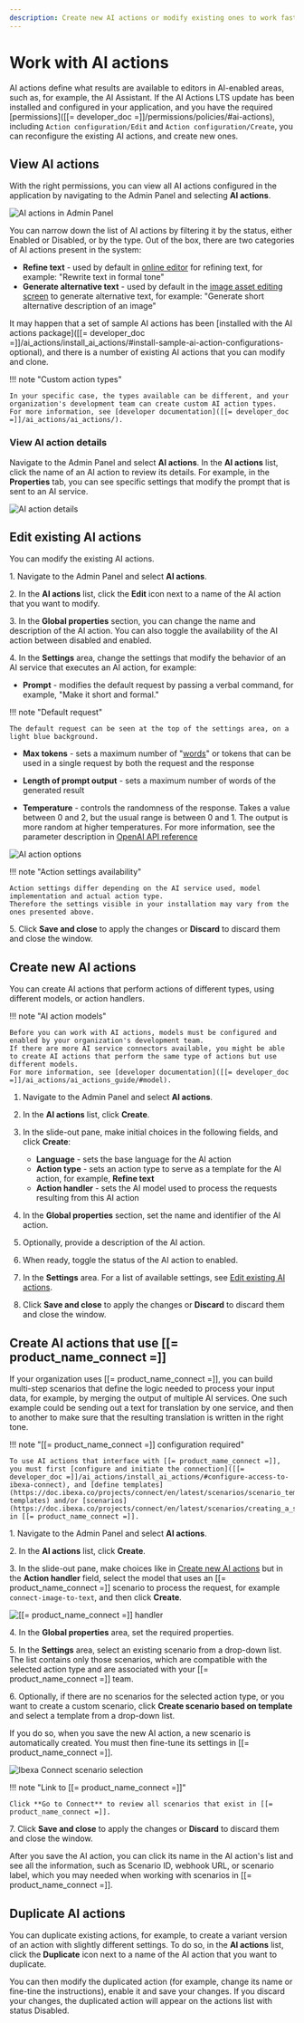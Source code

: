 ```yaml
---
description: Create new AI actions or modify existing ones to work faster and increase creativity.
---
```


# Work with AI actions

AI actions define what results are available to editors in AI-enabled areas, such as, for example, the AI Assistant.
If the AI Actions LTS update has been installed and configured in your application, and you have the required [permissions]([[= developer_doc =]]/permissions/policies/#ai-actions), including `Action configuration/Edit` and `Action configuration/Create`, you can reconfigure the existing AI actions, and create new ones.

## View AI actions

With the right permissions, you can view all AI actions configured in the application by navigating to the Admin Panel and selecting **AI actions**.

![AI actions in Admin Panel](img/ai_actions_list.png)

You can narrow down the list of AI actions by filtering it by the status, either Enabled or Disabled, or by the type.
Out of the box, there are two categories of AI actions present in the system:

- **Refine text** - used by default in [online editor](create_edit_content_items.md#ai-assistant) for refining text, for example: "Rewrite text in formal tone"
- **Generate alternative text** - used by default in the [image asset editing screen](upload_images.md#ai) to generate alternative text, for example: "Generate short alternative description of an image"

It may happen that a set of sample AI actions has been [installed with the AI actions package]([[= developer_doc =]]/ai_actions/install_ai_actions/#install-sample-ai-action-configurations-optional), and there is a number of existing AI actions that you can modify and clone.

!!! note "Custom action types"

    In your specific case, the types available can be different, and your organization's development team can create custom AI action types.
    For more information, see [developer documentation]([[= developer_doc =]]/ai_actions/ai_actions/).

### View AI action details

Navigate to the Admin Panel and select **AI actions**.
In the **AI actions** list, click the name of an AI action to review its details.
For example, in the **Properties** tab, you can see specific settings that modify the prompt that is sent to an AI service.

![AI action details](img/ai_action_details.png)

## Edit existing AI actions

You can modify the existing AI actions.

1\. Navigate to the Admin Panel and select **AI actions**.

2\. In the **AI actions** list, click the **Edit** icon next to a name of the AI action that you want to modify.

3\. In the **Global properties** section, you can change the name and description of the AI action. You can also toggle the availability of the AI action between disabled and enabled.

4\. In the **Settings** area, change the settings that modify the behavior of an AI service that executes an AI action, for example:

- **Prompt** - modifies the default request by passing a verbal command, for example, "Make it short and formal."

!!! note "Default request"

    The default request can be seen at the top of the settings area, on a light blue background.

- **Max tokens** - sets a maximum number of "[words](https://help.openai.com/en/articles/4936856-what-are-tokens-and-how-to-count-them)" or tokens that can be used in a single request by both the request and the response

- **Length of prompt output** -  sets a maximum number of words of the generated result

- **Temperature** - controls the randomness of the response.
Takes a value between 0 and 2, but the usual range is between 0 and 1.
The output is more random at higher temperatures.
For more information, see the parameter description in [OpenAI API reference](https://platform.openai.com/docs/api-reference/chat/create#chat-create-temperature)

![AI action options](img/ai_action_options.png)

!!! note "Action settings availability"

    Action settings differ depending on the AI service used, model implementation and actual action type.
    Therefore the settings visible in your installation may vary from the ones presented above.

5\. Click **Save and close** to apply the changes or **Discard** to discard them and close the window.

## Create new AI actions

You can create AI actions that perform actions of different types, using different models, or action handlers.

!!! note "AI action models"

    Before you can work with AI actions, models must be configured and enabled by your organization's development team.
    If there are more AI service connectors available, you might be able to create AI actions that perform the same type of actions but use different models.
    For more information, see [developer documentation]([[= developer_doc =]]/ai_actions/ai_actions_guide/#model).

1. Navigate to the Admin Panel and select **AI actions**.

1. In the **AI actions** list, click **Create**.

1. In the slide-out pane, make initial choices in the following fields, and click **Create**:

    - **Language** - sets the base language for the AI action
    - **Action type** - sets an action type to serve as a template for the AI action, for example, **Refine text**
    - **Action handler** - sets the AI model used to process the requests resulting from this AI action

1. In the **Global properties** section, set the name and identifier of the AI action.

1. Optionally, provide a description of the AI action.

1. When ready, toggle the status of the AI action to enabled.

1. In the **Settings** area.
For a list of available settings, see [Edit existing AI actions](#edit-existing-ai-actions).

1. Click **Save and close** to apply the changes or **Discard** to discard them and close the window.

## Create AI actions that use [[= product_name_connect =]]

If your organization uses [[= product_name_connect =]], you can build multi-step scenarios that define the logic needed to process your input data, for example, by merging the output of multiple AI services.
One such example could be sending out a text for translation by one service, and then to another to make sure that the resulting translation is written in the right tone.

!!! note "[[= product_name_connect =]] configuration required"

    To use AI actions that interface with [[= product_name_connect =]], you must first [configure and initiate the connection]([[= developer_doc =]]/ai_actions/install_ai_actions/#configure-access-to-ibexa-connect), and [define templates](https://doc.ibexa.co/projects/connect/en/latest/scenarios/scenario_templates/#creating-templates) and/or [scenarios](https://doc.ibexa.co/projects/connect/en/latest/scenarios/creating_a_scenario/) in [[= product_name_connect =]].
    
1\. Navigate to the Admin Panel and select **AI actions**.

2\. In the **AI actions** list, click **Create**.

3\. In the slide-out pane, make choices like in [Create new AI actions](#create-new-ai-actions) but in the **Action handler** field, select the model that uses an [[= product_name_connect =]] scenario to process the request, for example `connect-image-to-text`, and then click **Create**.

![[[= product_name_connect =]] handler](img/ai_action_connect_handler_selection.png)

4\. In the **Global properties** area, set the required properties.

5\. In the **Settings** area, select an existing scenario from a drop-down list.
The list contains only those scenarios, which are compatible with the selected action type and are associated with your [[= product_name_connect =]] team.

6\. Optionally, if there are no scenarios for the selected action type, or you want to create a custom scenario, click **Create scenario based on template** and select a template from a drop-down list.

If you do so, when you save the new AI action, a new scenario is automatically created.
You must then fine-tune its settings in [[= product_name_connect =]].

![Ibexa Connect scenario selection](img/ai_action_settings_connect.png)

!!! note "Link to [[= product_name_connect =]]"

    Click **Go to Connect** to review all scenarios that exist in [[= product_name_connect =]].

7\. Click **Save and close** to apply the changes or **Discard** to discard them and close the window.

After you save the AI action, you can click its name in the AI action's list and see all the information, such as Scenario ID, webhook URL, or scenario label, which you may needed when working with scenarios in [[= product_name_connect =]]. 

## Duplicate AI actions

You can duplicate existing actions, for example, to create a variant version of an action with slightly different settings.
To do so, in the **AI actions** list, click the **Duplicate** icon next to a name of the AI action that you want to duplicate.

You can then modify the duplicated action (for example, change its name or fine-tine the instructions), enable it and save your changes.
If you discard your changes, the duplicated action will appear on the actions list with status Disabled.
